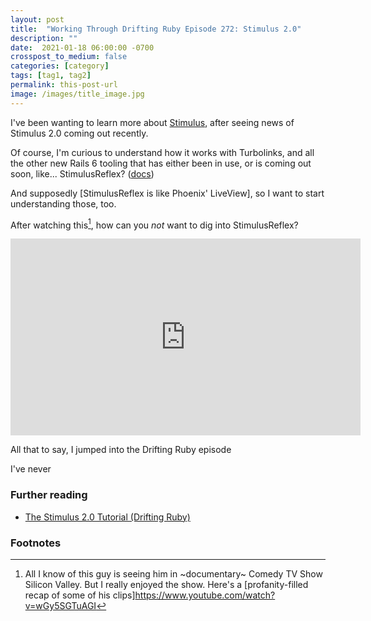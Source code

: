 ```yaml
---
layout: post
title:  "Working Through Drifting Ruby Episode 272: Stimulus 2.0"
description: ""
date:  2021-01-18 06:00:00 -0700
crosspost_to_medium: false
categories: [category]
tags: [tag1, tag2]
permalink: this-post-url
image: /images/title_image.jpg
---
```


I've been wanting to learn more about [Stimulus](https://m.signalvnoise.com/stimulus-1-0--a-modest-javascript-framework-for-the-html-you-already-have/#turbolinks-up-high-stimulus-down-low), after seeing news of Stimulus 2.0 coming out recently.

Of course, I'm curious to understand how it works with Turbolinks, and all the other new Rails 6 tooling that has either been in use, or is coming out soon, like... StimulusReflex? ([docs](https://docs.stimulusreflex.com/))

And supposedly [StimulusReflex is like Phoenix' LiveView], so I want to start understanding those, too.

After watching this[^russ], how can you _not_ want to dig into StimulusReflex?

<iframe width="560" height="315" src="https://www.youtube.com/embed/utxCm3uLhIE" frameborder="0" allow="accelerometer; autoplay; clipboard-write; encrypted-media; gyroscope; picture-in-picture" allowfullscreen></iframe>

All that to say, I jumped into the Drifting Ruby episode

I've never 

### Further reading

- [The Stimulus 2.0 Tutorial (Drifting Ruby)](https://www.driftingruby.com/episodes/the-stimulus-2-0-tutorial)

### Footnotes 

[^russ]: All I know of this guy is seeing him in ~documentary~ Comedy TV Show Silicon Valley. But I really enjoyed the show. Here's a [profanity-filled recap of some of his clips]https://www.youtube.com/watch?v=wGy5SGTuAGI

[^fn2]: 